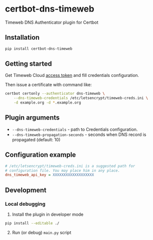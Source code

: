 # certbot-dns-timeweb

Timeweb DNS Authenticator plugin for Certbot

## Installation

```bash
pip install certbot-dns-timeweb
```

## Getting started

Get Timeweb Cloud [access token](https://timeweb.cloud/my/api-keys) and fill credentials configuration.

Then issue a certificate with command like:

```bash
certbot certonly --authenticator dns-timeweb \
    --dns-timeweb-credentials /etc/letsencrypt/timeweb-creds.ini \
    -d example.org -d *.example.org
```

## Plugin arguments

- `--dns-timeweb-credentials` - path to Credentials configuration.
- `--dns-timeweb-propagation-seconds` - seconds when DNS record is propagated (default: 10)

## Configuration example

```ini
# /etc/letsencrypt/timeweb-creds.ini is a suggested path for
# configuration file. You may place him in any place.
dns_timeweb_api_key = XXXXXXXXXXXXXXXXXXX
```

## Development

### Local debugging

1. Install the plugin in developer mode

```bash
pip install --editable ./
```

2. Run (or debug) `main.py` script
